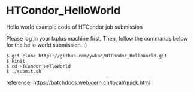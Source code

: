 # HTCondor_HelloWorld
Hello world example code of HTCondor job submission

Please log in your lxplus machine first. Then, follow the commands below for the hello world submission. :)

```
$ git clone https://github.com/ywkao/HTCondor_HelloWorld.git
$ kinit
$ cd HTCondor_HelloWorld
$ ./submit.sh
```

reference: https://batchdocs.web.cern.ch/local/quick.html
